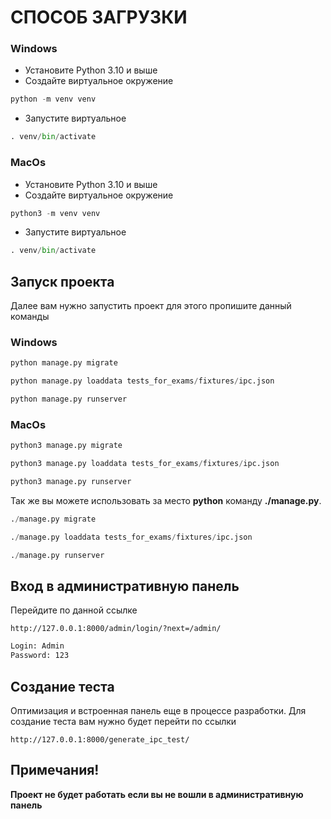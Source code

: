 # СПОСОБ ЗАГРУЗКИ

### Windows

- Установите Python 3.10 и выше
- Создайте виртуальное окружение 
```python 
python -m venv venv
```
- Запустите виртуальное
```python
. venv/bin/activate
```

### MacOs

- Установите Python 3.10 и выше
- Создайте виртуальное окружение 
```python 
python3 -m venv venv
```
- Запустите виртуальное
```python
. venv/bin/activate
```

## Запуск проекта
Далее вам нужно запустить проект для этого пропишите данный команды
### Windows


```python
python manage.py migrate
```
```python
python manage.py loaddata tests_for_exams/fixtures/ipc.json
```
```python
python manage.py runserver 
```

### MacOs

```python
python3 manage.py migrate
```
```python
python3 manage.py loaddata tests_for_exams/fixtures/ipc.json
```
```python
python3 manage.py runserver 
```

Так же вы можете использовать за место **python** команду **./manage.py**.

```python
./manage.py migrate
```
```python
./manage.py loaddata tests_for_exams/fixtures/ipc.json
```
```python
./manage.py runserver 
```

## Вход в административную панель

Перейдите по данной ссылке
```djangourlpath
http://127.0.0.1:8000/admin/login/?next=/admin/
```

```html
Login: Admin
Password: 123
```

## Создание теста
Оптимизация и встроенная панель еще в процессе разработки. Для создание теста вам нужно будет перейти по ссылки
```djangourlpath
http://127.0.0.1:8000/generate_ipc_test/
```

## Примечания!
**Проект не будет работать если вы не вошли в административную панель**
